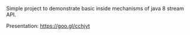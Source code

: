Simple project to demonstrate basic inside mechanisms of java 8 stream API.

Presentation: https://goo.gl/cchjyt
